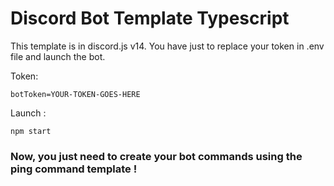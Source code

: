 # Discord Bot Template Typescript

This template is in discord.js v14. You have just to replace your token in .env file and launch the bot.

Token:
```
botToken=YOUR-TOKEN-GOES-HERE
```
Launch :
```
npm start
```
### Now, you just need to create your bot commands using the ping command template !